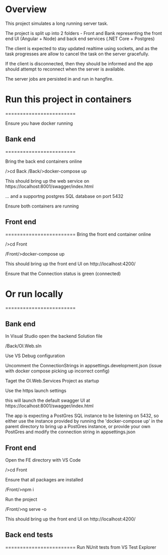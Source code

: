 
Overview
========================

This project simulates a long running server task.

The project is split up into 2 folders - Front and Bank representing the front end UI (Angular + Node) and back end services (.NET Core + Postgres)

The client is expected to stay updated realtime using sockets, and as the task progresses are allow to cancel the task on the server gracefully.

If the client is disconnected, then they should be informed and the app should attempt to reconnect when the server is available.

The server jobs are persisted in and run in hangfire. 


# Run this project in containers

========================

Ensure you have docker running 


## Bank end
========================

Bring the back end containers online


<Project Root>/>cd Back
<Project Root>/Back/>docker-compose up

This should bring up the web service on 
https://localhost:8001/swagger/index.html

... and a supportng postgres SQL database on
port 5432


Ensure both containers are running


## Front end

========================
Bring the front end container online


<Project Root>/>cd Front

<Project Root>/Front/>docker-compose up

This should bring up the front end UI on
http://localhost:4200/

Ensure that the Connection status is green (connected)


# Or run locally

========================

## Bank end

In Visual Studio open the backend Solution file

/Back/OI.Web.sln

Use VS Debug configuration

Uncomment the ConnectionStrings in appsettings.development.json (issue with docker compose picking up incorrect config)

Taget the OI.Web.Services Project as startup

Use the https launch settings

this will launch the default swagger UI at
https://localhost:8001/swagger/index.html

The app is expecting a PostGres SQL instance to be listening on 5432, so either
use the instance provided by running the 'docker-compose up' in the parent directory to bring up
a PostGres instance, or provide your own PostGres and modify the connection string in
appsettings.json

## Front end

Open the FE directory with VS Code

<Project Root>/>cd Front

Ensure that all packages are installed

<Project Root>/Front/>npm i

Run the project

<Project Root>/Front/>ng serve -o

This should bring up the front end UI on
http://localhost:4200/


## Back end tests
========================
Run NUnit tests from VS Test Explorer





